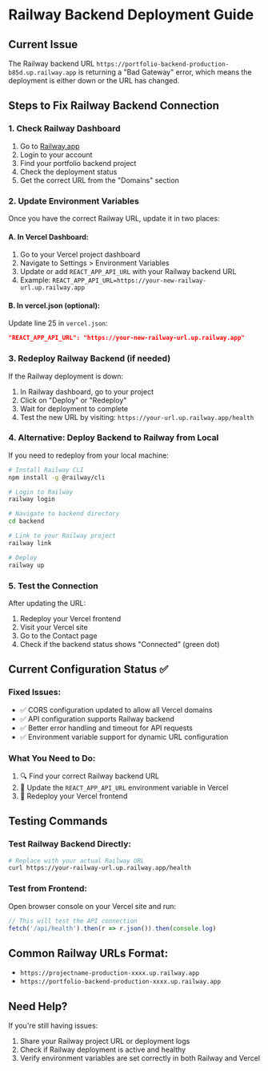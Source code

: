 # Railway Backend Deployment Guide

## Current Issue
The Railway backend URL `https://portfolio-backend-production-b85d.up.railway.app` is returning a "Bad Gateway" error, which means the deployment is either down or the URL has changed.

## Steps to Fix Railway Backend Connection

### 1. Check Railway Dashboard
1. Go to [Railway.app](https://railway.app)
2. Login to your account
3. Find your portfolio backend project
4. Check the deployment status
5. Get the correct URL from the "Domains" section

### 2. Update Environment Variables
Once you have the correct Railway URL, update it in two places:

#### A. In Vercel Dashboard:
1. Go to your Vercel project dashboard
2. Navigate to Settings > Environment Variables
3. Update or add `REACT_APP_API_URL` with your Railway backend URL
4. Example: `REACT_APP_API_URL=https://your-new-railway-url.up.railway.app`

#### B. In vercel.json (optional):
Update line 25 in `vercel.json`:
```json
"REACT_APP_API_URL": "https://your-new-railway-url.up.railway.app"
```

### 3. Redeploy Railway Backend (if needed)
If the Railway deployment is down:

1. In Railway dashboard, go to your project
2. Click on "Deploy" or "Redeploy"
3. Wait for deployment to complete
4. Test the new URL by visiting: `https://your-url.up.railway.app/health`

### 4. Alternative: Deploy Backend to Railway from Local
If you need to redeploy from your local machine:

```bash
# Install Railway CLI
npm install -g @railway/cli

# Login to Railway
railway login

# Navigate to backend directory
cd backend

# Link to your Railway project
railway link

# Deploy
railway up
```

### 5. Test the Connection
After updating the URL:
1. Redeploy your Vercel frontend
2. Visit your Vercel site
3. Go to the Contact page
4. Check if the backend status shows "Connected" (green dot)

## Current Configuration Status ✅

### Fixed Issues:
- ✅ CORS configuration updated to allow all Vercel domains
- ✅ API configuration supports Railway backend
- ✅ Better error handling and timeout for API requests
- ✅ Environment variable support for dynamic URL configuration

### What You Need to Do:
1. 🔍 Find your correct Railway backend URL
2. 🔧 Update the `REACT_APP_API_URL` environment variable in Vercel
3. 🚀 Redeploy your Vercel frontend

## Testing Commands

### Test Railway Backend Directly:
```bash
# Replace with your actual Railway URL
curl https://your-railway-url.up.railway.app/health
```

### Test from Frontend:
Open browser console on your Vercel site and run:
```javascript
// This will test the API connection
fetch('/api/health').then(r => r.json()).then(console.log)
```

## Common Railway URLs Format:
- `https://projectname-production-xxxx.up.railway.app`
- `https://portfolio-backend-production-xxxx.up.railway.app`

## Need Help?
If you're still having issues:
1. Share your Railway project URL or deployment logs
2. Check if Railway deployment is active and healthy
3. Verify environment variables are set correctly in both Railway and Vercel
